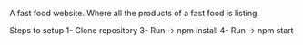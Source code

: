 A fast food website. Where all the products of a fast food is listing.

Steps to setup
1- Clone repository
3- Run -> npm install
4- Run -> npm start
